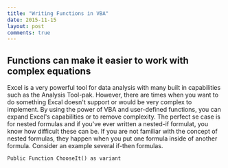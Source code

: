 ```yaml
---
title: "Writing Functions in VBA"
date: 2015-11-15
layout: post
comments: true
---
```


## Functions can make it easier to work with complex equations

Excel is a very powerful tool for data analysis with many built in capabilities such as the Analysis Tool-pak.  However, there are times when you want to do something Excal doesn't support or would be very complex to implement.  By using the power of VBA and user-defined functions, you can expand Excel's capabilities  or to remove complexity. The perfect se case is for nested formulas and if you've ever written a nested-if formulat, you know how difficult these can be.  If you are not familiar with the concept of nested formulas, they happen when you put one formula inside of another formula.  Consider an example several if-then formulas.  


```vba
Public Function ChooseIt() as variant



```
